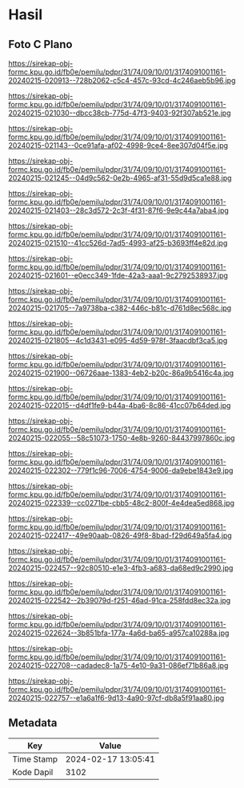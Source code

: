 # Hasil

## Foto C Plano

https://sirekap-obj-formc.kpu.go.id/fb0e/pemilu/pdpr/31/74/09/10/01/3174091001161-20240215-020913--728b2062-c5c4-457c-93cd-4c246aeb5b96.jpg

https://sirekap-obj-formc.kpu.go.id/fb0e/pemilu/pdpr/31/74/09/10/01/3174091001161-20240215-021030--dbcc38cb-775d-47f3-9403-92f307ab521e.jpg

https://sirekap-obj-formc.kpu.go.id/fb0e/pemilu/pdpr/31/74/09/10/01/3174091001161-20240215-021143--0ce91afa-af02-4998-9ce4-8ee307d04f5e.jpg

https://sirekap-obj-formc.kpu.go.id/fb0e/pemilu/pdpr/31/74/09/10/01/3174091001161-20240215-021245--04d9c562-0e2b-4965-af31-55d9d5ca1e88.jpg

https://sirekap-obj-formc.kpu.go.id/fb0e/pemilu/pdpr/31/74/09/10/01/3174091001161-20240215-021403--28c3d572-2c3f-4f31-87f6-9e9c44a7aba4.jpg

https://sirekap-obj-formc.kpu.go.id/fb0e/pemilu/pdpr/31/74/09/10/01/3174091001161-20240215-021510--41cc526d-7ad5-4993-af25-b3693ff4e82d.jpg

https://sirekap-obj-formc.kpu.go.id/fb0e/pemilu/pdpr/31/74/09/10/01/3174091001161-20240215-021601--e0ecc349-1fde-42a3-aaa1-9c2792538937.jpg

https://sirekap-obj-formc.kpu.go.id/fb0e/pemilu/pdpr/31/74/09/10/01/3174091001161-20240215-021705--7a9738ba-c382-446c-b81c-d761d8ec568c.jpg

https://sirekap-obj-formc.kpu.go.id/fb0e/pemilu/pdpr/31/74/09/10/01/3174091001161-20240215-021805--4c1d3431-e095-4d59-978f-3faacdbf3ca5.jpg

https://sirekap-obj-formc.kpu.go.id/fb0e/pemilu/pdpr/31/74/09/10/01/3174091001161-20240215-021900--06726aae-1383-4eb2-b20c-86a9b5416c4a.jpg

https://sirekap-obj-formc.kpu.go.id/fb0e/pemilu/pdpr/31/74/09/10/01/3174091001161-20240215-022015--d4df1fe9-b44a-4ba6-8c86-41cc07b64ded.jpg

https://sirekap-obj-formc.kpu.go.id/fb0e/pemilu/pdpr/31/74/09/10/01/3174091001161-20240215-022055--58c51073-1750-4e8b-9260-84437997860c.jpg

https://sirekap-obj-formc.kpu.go.id/fb0e/pemilu/pdpr/31/74/09/10/01/3174091001161-20240215-022302--779f1c96-7006-4754-9006-da9ebe1843e9.jpg

https://sirekap-obj-formc.kpu.go.id/fb0e/pemilu/pdpr/31/74/09/10/01/3174091001161-20240215-022339--cc0271be-cbb5-48c2-800f-4e4dea5ed868.jpg

https://sirekap-obj-formc.kpu.go.id/fb0e/pemilu/pdpr/31/74/09/10/01/3174091001161-20240215-022417--49e90aab-0826-49f8-8bad-f29d649a5fa4.jpg

https://sirekap-obj-formc.kpu.go.id/fb0e/pemilu/pdpr/31/74/09/10/01/3174091001161-20240215-022457--92c80510-e1e3-4fb3-a683-da68ed9c2990.jpg

https://sirekap-obj-formc.kpu.go.id/fb0e/pemilu/pdpr/31/74/09/10/01/3174091001161-20240215-022542--2b39079d-f251-46ad-91ca-258fdd8ec32a.jpg

https://sirekap-obj-formc.kpu.go.id/fb0e/pemilu/pdpr/31/74/09/10/01/3174091001161-20240215-022624--3b851bfa-177a-4a6d-ba65-a957ca10288a.jpg

https://sirekap-obj-formc.kpu.go.id/fb0e/pemilu/pdpr/31/74/09/10/01/3174091001161-20240215-022708--cadadec8-1a75-4e10-9a31-086ef71b86a8.jpg

https://sirekap-obj-formc.kpu.go.id/fb0e/pemilu/pdpr/31/74/09/10/01/3174091001161-20240215-022757--e1a6a1f6-9d13-4a90-97cf-db8a5f91aa80.jpg


## Metadata

| Key        | Value               |
| ---------- | ------------------- |
| Time Stamp | 2024-02-17 13:05:41 |
| Kode Dapil | 3102                |



